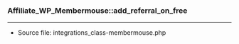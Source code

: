 ### Affiliate_WP_Membermouse::add_referral_on_free

----

- Source file: integrations_class-membermouse.php